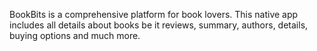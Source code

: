 BookBits is a comprehensive platform for book lovers. This native app includes all details about books be it reviews, summary, authors, details, buying options and much more.
